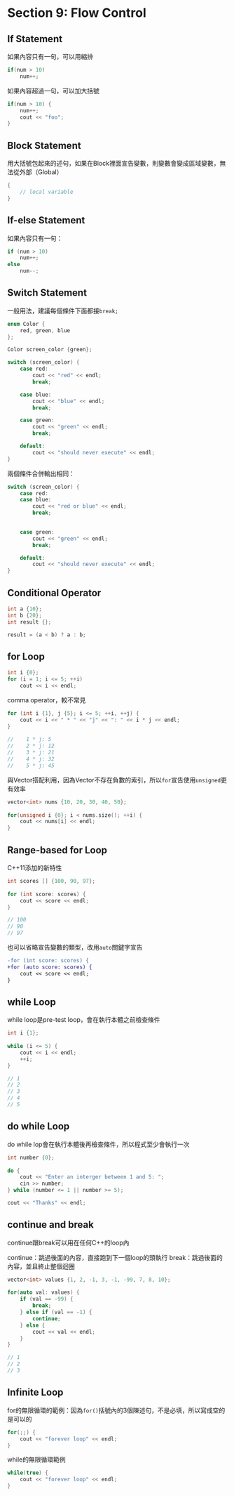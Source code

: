 # Section 9: Flow Control

## If Statement

如果內容只有一句，可以用縮排
```cpp
if(num > 10)
	num++;
```

如果內容超過一句，可以加大括號
```cpp
if(num > 10) {
	num++;
	cout << "foo";
}
```

## Block Statement

用大括號包起來的述句，如果在Block裡面宣告變數，則變數會變成區域變數，無法從外部（Global）
```cpp
{
	// local variable
}
```

## If-else Statement

如果內容只有一句：
```cpp
if (num > 10)
	num++;
else
	num--;
```

## Switch Statement

一般用法，建議每個條件下面都接`break;`

```cpp
enum Color {
	red, green, blue
};

Color screen_color {green};

switch (screen_color) {
	case red:
		cout << "red" << endl;
		break;

	case blue:
		cout << "blue" << endl;
		break;

	case green:
		cout << "green" << endl;
		break;

	default:
		cout << "should never execute" << endl;
}
```

兩個條件合併輸出相同：
```cpp
switch (screen_color) {
	case red:
	case blue:
		cout << "red or blue" << endl;
		break;
	

	case green:
		cout << "green" << endl;
		break;

	default:
		cout << "should never execute" << endl;
}
```

## Conditional Operator

```cpp
int a {10};
int b {20};
int result {};

result = (a < b) ? a : b;
```

## for Loop

```cpp
int i {0};
for (i = 1; i <= 5; ++i)
	cout << i << endl;
```

comma operator，較不常見

```cpp
for (int i {1}, j {5}; i <= 5; ++i, ++j) {
	cout << i << " * " << "j" << ": " << i * j << endl;
}
    
//    1 * j: 5
//    2 * j: 12
//    3 * j: 21
//    4 * j: 32
//    5 * j: 45
```

與Vector搭配利用，因為Vector不存在負數的索引，所以`for`宣告使用`unsigned`更有效率

```cpp
vector<int> nums {10, 20, 30, 40, 50};
    
for(unsigned i {0}; i < nums.size(); ++i) {
	cout << nums[i] << endl;
}
```

## Range-based for Loop

C++11添加的新特性

```cpp
int scores [] {100, 90, 97};
    
for (int score: scores) {
	cout << score << endl;
}

// 100
// 90
// 97
```

也可以省略宣告變數的類型，改用`auto`關鍵字宣告
```diff cpp
-for (int score: scores) {
+for (auto score: scores) {
	cout << score << endl;
}
```

## while Loop

while loop是pre-test loop，會在執行本體之前檢查條件

```cpp
int i {1};
    
while (i <= 5) {
	cout << i << endl;
	++i;
}

// 1
// 2
// 3
// 4
// 5
```

## do while Loop

do while lop會在執行本體後再檢查條件，所以程式至少會執行一次

```cpp
int number {0};
    
do {
	cout << "Enter an interger between 1 and 5: ";
	cin >> number;
} while (number <= 1 || number >= 5);

cout << "Thanks" << endl;
```

## continue and break

continue跟break可以用在任何C++的loop內

continue：跳過後面的內容，直接跑到下一個loop的頭執行
break：跳過後面的內容，並且終止整個迴圈

```cpp
vector<int> values {1, 2, -1, 3, -1, -99, 7, 8, 10};
    
for(auto val: values) {
	if (val == -99) {
		break;
	} else if (val == -1) {
		continue;
	} else {
		cout << val << endl;
	}
}

// 1
// 2
// 3
```

## Infinite Loop

for的無限循環的範例：因為`for()`括號內的3個陳述句，不是必填，所以寫成空的是可以的
```cpp
for(;;) {
	cout << "forever loop" << endl;
}
```

while的無限循環範例
```cpp
while(true) {
	cout << "forever loop" << endl;
}
```






